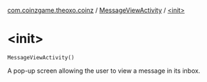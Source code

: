 [com.coinzgame.theoxo.coinz](../index.md) / [MessageViewActivity](index.md) / [&lt;init&gt;](.)

# &lt;init&gt;

`MessageViewActivity()`

A pop-up screen allowing the user to view a message in its inbox.

